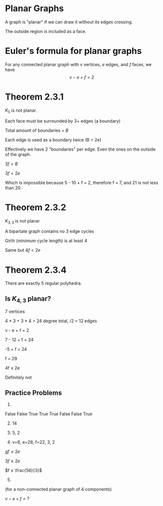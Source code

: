 # Planar Graphs

A graph is "planar" if we can draw it without its edges crossing.

The outside region is included as a face.

# Euler's formula for planar graphs

For any connected planar graph with $v$ vertices, $e$ edges, and $f$ faces, we have $$v-e+f=2$$

# Theorem 2.3.1

$K_5$ is not planar.

Each face must be surrounded by 3+ edges (a boundary)

Total amount of boundaries = $B$

Each edge is used as a boundary twice (B = 2e)

Effectively we have 2 "boundaries" per edge. Even the ones on the outside of the graph.

$3f < B$

$3f < 2e$

Which is impossible because 5 - 10 + f = 2, therefore f = 7, and 21 is not less than 20.

# Theorem 2.3.2

$K_{3,3}$ is not planar

A bipartate graph contains no 3 edge cycles

Girth (minimum cycle length) is at least 4

Same but $4f < 2e$

# Theorem 2.3.4

There are exactly 5 regular polyhedra.

## Is $K_{4,3}$ planar?

7 vertices

4 * 3 + 3 * 4 = 24 degree total, /2 = 12 edges

v - e + f = 2

7 - 12 + f = 24

-5 + f = 24

f = 29

4f ≤ 2e

Definitely not

## Practice Problems

1.

False
False
True
True
True
False
False
True

2. 14

3. 5, 2

4. v=8, e=28, f=22, 3, 2

$gf ≤ 2e$

$3f ≤ 2e$

$f ≤ \frac{56}{3}$

5. 
(for a non-connected planar graph of 4 components)

$v-e+f=?$

